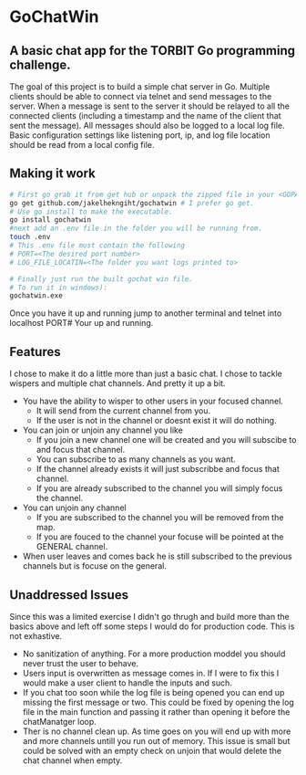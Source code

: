 # GoChatWin

## A basic chat app for the TORBIT Go programming challenge.

The goal of this project is to build a simple chat server in Go.
Multiple clients should be able to connect via telnet and send
messages to the server. When a message is sent to the server it
should be relayed to all the connected clients (including a
timestamp and the name of the client that sent the message). All
messages should also be logged to a local log file. Basic
configuration settings like listening port, ip, and log file location
should be read from a local config file.

## Making it work
``` bash
# First go grab it from get hub or unpack the zipped file in your <GOPATH>/src folder.
go get github.com/jakelhekngiht/gochatwin # I prefer go get.
# Use go install to make the executable.
go install gochatwin
#next add an .env file in the folder you will be running from.
touch .env
# This .env file must contain the following
# PORT=<The desired port number>
# LOG_FILE_LOCATIN=<The folder you want logs printed to>

# Finally just run the built gochat win file.
# To run it in windows):
gochatwin.exe
```

Once you have it up and running jump to another terminal and telnet into localhost PORT#
Your up and running.

## Features
I chose to make it do a little more than just a basic chat. I chose to tackle wispers and multiple chat channels. And pretty it up a bit. 

* You have the ability to wisper to other users in your focused channel.
    * It will send from the current channel from you.
    * If the user is not in the channel or doesnt exist it will do nothing.
* You can join or unjoin any channel you like
    * If you join a new channel one will be created and you will subscibe to and focus that channel.
    * You can subscribe to as many channels as you want.
    * If the channel already exists it will just subscribbe and focus that channel.
    * If you are already subscribed to the channel you will simply focus the channel.
* You can unjoin any channel
    * If you are subscribed to the channel you will be removed from the map.
    * If you are fouced to the channel your focuse will be pointed at the GENERAL channel.
* When user leaves and comes back he is still subscribed to the previous channels but is focuse on the general.

## Unaddressed Issues
Since this was a limited exercise I didn't go thrugh and build more than the basics above and left off some steps I would do for production code. This is not exhastive.

* No sanitization of anything. For a more production moddel you should never trust the user to behave.
* Users input is overwritten as message comes in. If I were to fix this I would make a user client to handle the inputs and such.
* If you chat too soon while the log file is being opened you can end up missing the first message or two. This could be fixed by opening the log file in the main function and passing it rather than opening it before the chatManatger loop.
* Ther is no channel clean up. As time goes on you will end up with more and more channels untill you run out of memory. This issue is small but could be solved with an empty check on unjoin that would delete the chat channel when empty.

